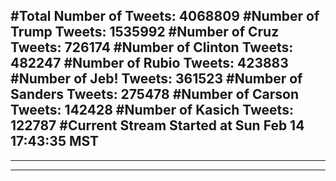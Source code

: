 #Total Number of Tweets: 4068809 
#Number of Trump Tweets: 1535992
#Number of Cruz Tweets: 726174
#Number of Clinton Tweets: 482247
#Number of Rubio Tweets: 423883
#Number of Jeb! Tweets: 361523
#Number of Sanders Tweets: 275478
#Number of Carson Tweets: 142428
#Number of Kasich Tweets: 122787
#Current Stream Started at Sun Feb 14 17:43:35 MST
---
---
---

